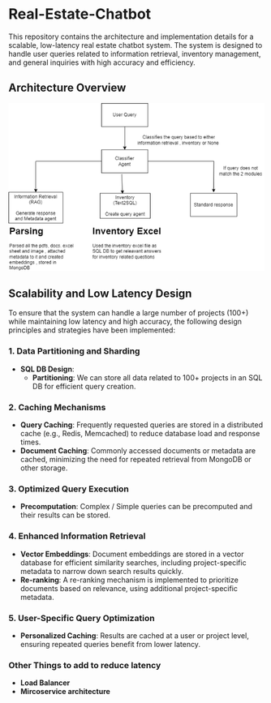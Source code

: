 # Real-Estate-Chatbot

This repository contains the architecture and implementation details for a scalable, low-latency real estate chatbot system. The system is designed to handle user queries related to information retrieval, inventory management, and general inquiries with high accuracy and efficiency.

## Architecture Overview

![Architecture Diagram](Architecture.png)

## Scalability and Low Latency Design

To ensure that the system can handle a large number of projects (100+) while maintaining low latency and high accuracy, the following design principles and strategies have been implemented:

### 1. Data Partitioning and Sharding
- **SQL DB Design**: 
  - **Partitioning**: We can store all data related to 100+ projects in an SQL DB for efficient query creation. 

### 2. Caching Mechanisms
- **Query Caching**: Frequently requested queries are stored in a distributed cache (e.g., Redis, Memcached) to reduce database load and response times.
- **Document Caching**: Commonly accessed documents or metadata are cached, minimizing the need for repeated retrieval from MongoDB or other storage.

### 3. Optimized Query Execution
- **Precomputation**: Complex / Simple queries can be precomputed and their results can be stored.

### 4. Enhanced Information Retrieval
- **Vector Embeddings**: Document embeddings are stored in a vector database for efficient similarity searches, including project-specific metadata to narrow down search results quickly.
- **Re-ranking**: A re-ranking mechanism is implemented to prioritize documents based on relevance, using additional project-specific metadata.

### 5. User-Specific Query Optimization
- **Personalized Caching**: Results are cached at a user or project level, ensuring repeated queries benefit from lower latency.

### Other Things to add to reduce latency
- **Load Balancer**
- **Mircoservice architecture**